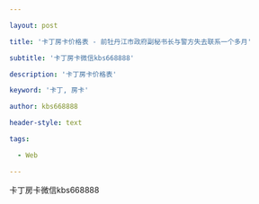 ---
layout: post
title: '卡丁房卡价格表 - 前牡丹江市政府副秘书长与警方失去联系一个多月'
subtitle: '卡丁房卡微信kbs668888'
description: '卡丁房卡价格表'
keyword: '卡丁, 房卡'
author: kbs668888
header-style: text
tags:
  - Web
---
卡丁房卡微信kbs668888

